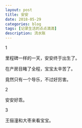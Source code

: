 ```yaml
---
layout: post
title: 安安
date: 2018-05-29
categories: blog
tags: [记录生活的点点滴滴]
description: 流水账
---
```


1 

里程碑一样的一天，安安终于出生了。

在产房目睹了全程，宝宝太辛苦了。

竟然只有一个导乐，不过好厉害。

2

安安好乖。

3

王俪潼和大枣来看宝宝。


